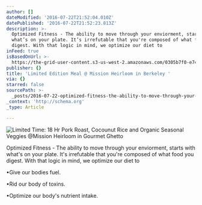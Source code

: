 ```yaml
---
author: []
dateModified: '2016-07-22T21:52:04.010Z'
datePublished: '2016-07-22T21:52:23.813Z'
description: >-
  Optimized Fitness - The ability to move through your enviorment, starts with
  what’s on your plate. It’s irrefutable that you're composed of what food you
  digest. With that logic in mind, we optimize our diet to
inFeed: true
isBasedOnUrl: >-
  https://the-grid-user-content.s3-us-west-2.amazonaws.com/0305b7f0-e745-48e2-9ec7-5ef2cb7456c3.jpg
publisher: {}
title: 'Limited Edition Meal @ Mission Heirloom in Berkeley '
via: {}
starred: false
sourcePath: >-
  _posts/2016-07-22-optimized-fitness-the-ability-to-move-through-your-enviorm.md
_context: 'http://schema.org'
_type: Article

---
```

![Limited Time: 18 Hr Pork Roast, Cocounut Rice and Organic Seasonal Veggies @Mission Heirloom in Gourmet Ghetto](https://imgflo.herokuapp.com/graph/vahj1ThiexotieMo/78cbef543e59f799520d7323745921cc/croprotate.jpg?cropheight=4032&cropwidth=3024&degrees=-90&input=https://the-grid-user-content.s3-us-west-2.amazonaws.com/0305b7f0-e745-48e2-9ec7-5ef2cb7456c3.jpg&x=0&y=0)

Optimized Fitness - The ability to move through your enviorment, starts with what's on your plate. It's irrefutable that you're composed of what food you digest. With that logic in mind, we optimize our diet to

•Give our bodies fuel.

•Rid our body of toxins.

•Optimize our body's nutrient intake.
